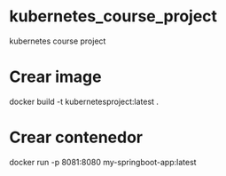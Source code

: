 # kubernetes_course_project
kubernetes course project

# Crear image
docker build -t  kubernetesproject:latest .

# Crear contenedor
docker run -p 8081:8080 my-springboot-app:latest

